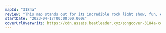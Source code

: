 ```yaml
---
mapId: "3184a"
review: "This map stands out for its incredible rock light show, fun, engaging mapping with spot on representation of the music, and accessible, enjoyable lower diffs!"
startDate: "2023-04-17T00:00:00.000Z"
coverUrlOverwrite: https://cdn.assets.beatleader.xyz/songcover-3184a-cover.png
---
```

